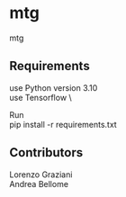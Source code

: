 # mtg
mtg

## Requirements
use Python version 3.10 \
use Tensorflow \

Run \
pip install -r requirements.txt


## Contributors
Lorenzo Graziani \
Andrea Bellome
